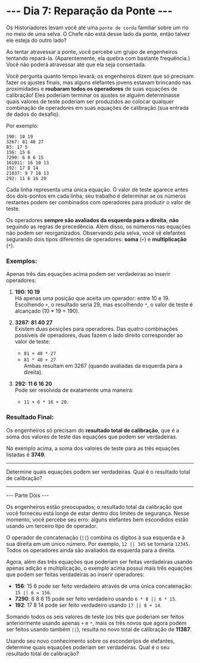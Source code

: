 # --- Dia 7: Reparação da Ponte ---

Os Historiadores levam você até uma `ponte de corda` familiar sobre um rio no meio de uma selva. O Chefe não está desse lado da ponte, então talvez ele esteja do outro lado?

Ao tentar atravessar a ponte, você percebe um grupo de engenheiros tentando repará-la. (Aparentemente, ela quebra com bastante frequência.) Você não poderá atravessar até que ela seja consertada.

Você pergunta quanto tempo levará; os engenheiros dizem que só precisam fazer os ajustes finais, mas alguns elefantes jovens estavam brincando nas proximidades e **roubaram todos os operadores** de suas equações de calibração! Eles poderiam terminar os ajustes se alguém determinasse quais valores de teste poderiam ser produzidos ao colocar qualquer combinação de operadores em suas equações de calibração (sua entrada de dados do desafio).

Por exemplo:
```
190: 10 19
3267: 81 40 27
83: 17 5
156: 15 6
7290: 6 8 6 15
161011: 16 10 13
192: 17 8 14
21037: 9 7 18 13
292: 11 6 16 20
```
Cada linha representa uma única equação. O valor de teste aparece antes dos dois-pontos em cada linha; seu trabalho é determinar se os números restantes podem ser combinados com operadores para produzir o valor de teste.

Os operadores **sempre são avaliados da esquerda para a direita**, **não** seguindo as regras de precedência. Além disso, os números nas equações não podem ser reorganizados. Observando pela selva, você vê elefantes segurando dois tipos diferentes de operadores: **soma** (`+`) e **multiplicação** (`*`).

### Exemplos:

Apenas três das equações acima podem ser verdadeiras ao inserir operadores:

1. **190: 10 19**  
   Há apenas uma posição que aceita um operador: entre 10 e 19. Escolhendo `+`, o resultado seria 29, mas escolhendo `*`, o valor de teste é alcançado (10 * 19 = 190).

2. **3267: 81 40 27**  
   Existem duas posições para operadores. Das quatro combinações possíveis de operadores, duas fazem o lado direito corresponder ao valor de teste:
    - `81 + 40 * 27`
    - `81 * 40 + 27`  
      Ambas resultam em 3267 (quando avaliadas da esquerda para a direita).

3. **292: 11 6 16 20**  
   Pode ser resolvida de exatamente uma maneira:
    - `11 + 6 * 16 + 20`.

### Resultado Final:

Os engenheiros só precisam do **resultado total de calibração**, que é a soma dos valores de teste das equações que podem ser verdadeiras.

No exemplo acima, a soma dos valores de teste para as três equações listadas é **3749**.

---

Determine quais equações podem ser verdadeiras. Qual é o resultado total de calibração?

---
--- Parte Dois ---

Os engenheiros estão preocupados; o resultado total da calibração que você forneceu está longe de estar dentro dos limites de segurança. Nesse momento, você percebe seu erro: alguns elefantes bem escondidos estão usando um terceiro tipo de operador.

O operador de concatenação (`||`) combina os dígitos à sua esquerda e à sua direita em um único número. Por exemplo, `12 || 345` se tornaria `12345`. Todos os operadores ainda são avaliados da esquerda para a direita.

Agora, além das três equações que poderiam ser feitas verdadeiras usando apenas adição e multiplicação, o exemplo acima possui mais três equações que podem ser feitas verdadeiras ao inserir operadores:

- **156**: 15 6 pode ser feito verdadeiro através de uma única concatenação: `15 || 6 = 156`.
- **7290**: 6 8 6 15 pode ser feito verdadeiro usando `6 * 8 || 6 * 15`.
- **192**: 17 8 14 pode ser feito verdadeiro usando `17 || 8 + 14`.

Somando todos os seis valores de teste (os três que poderiam ser feitos anteriormente usando apenas `+` e `*`, mais os três novos que agora podem ser feitos usando também `||`), resulta no novo total de calibração de **11387**.

Usando seu novo conhecimento sobre os esconderijos de elefantes, determine quais equações poderiam ser verdadeiras. Qual é o seu resultado total de calibração?

